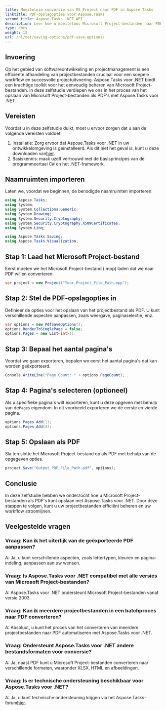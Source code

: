 ```yaml
---
title: Moeiteloze conversie van MS Project naar PDF in Aspose.Tasks
linktitle: PDF-opslagopties voor Aspose.Tasks
second_title: Aspose.Tasks .NET API
description: Leer hoe u moeiteloos Microsoft Project-bestanden naar PDF's kunt converteren met Aspose.Tasks voor .NET. Verbeter uw projectmanagementworkflow.
type: docs
weight: 13
url: /nl/net/saving-options/pdf-save-options/
---
```

## Invoering
Op het gebied van softwareontwikkeling en projectmanagement is een efficiënte afhandeling van projectbestanden cruciaal voor een soepele workflow en succesvolle projectuitvoering. Aspose.Tasks voor .NET biedt een krachtige toolkit voor het eenvoudig beheren van Microsoft Project-bestanden. In deze zelfstudie verdiepen we ons in het proces van het opslaan van Microsoft Project-bestanden als PDF's met Aspose.Tasks voor .NET. 
## Vereisten
Voordat u in deze zelfstudie duikt, moet u ervoor zorgen dat u aan de volgende vereisten voldoet:
1.  Installatie: Zorg ervoor dat Aspose.Tasks voor .NET in uw ontwikkelomgeving is geïnstalleerd. Als dit niet het geval is, kunt u deze downloaden van[hier](https://releases.aspose.com/tasks/net/).
2. Basiskennis: maak uzelf vertrouwd met de basisprincipes van de programmeertaal C# en het .NET-framework.

## Naamruimten importeren
Laten we, voordat we beginnen, de benodigde naamruimten importeren:
```csharp
using Aspose.Tasks;
using System;
using System.Collections.Generic;
using System.Drawing;
using System.Security.Cryptography;
using System.Security.Cryptography.X509Certificates;
using System.Linq;

using Aspose.Tasks.Saving;
using Aspose.Tasks.Visualization;
```

## Stap 1: Laad het Microsoft Project-bestand
Eerst moeten we het Microsoft Project-bestand (.mpp) laden dat we naar PDF willen converteren.
```csharp
var project = new Project("Your_Project_File_Path.mpp");
```
## Stap 2: Stel de PDF-opslagopties in
Definieer de opties voor het opslaan van het projectbestand als PDF. U kunt verschillende aspecten aanpassen, zoals weergave, paginaselectie, enz.
```csharp
var options = new PdfSaveOptions();
options.RenderToSinglePage = false;
options.Pages = new List<int>();
```
## Stap 3: Bepaal het aantal pagina's
Voordat we gaan exporteren, bepalen we eerst het aantal pagina's dat kan worden geëxporteerd.
```csharp
Console.WriteLine("Page Count: " + options.PageCount);
```
## Stap 4: Pagina's selecteren (optioneel)
 Als u specifieke pagina's wilt exporteren, kunt u deze opgeven met behulp van de`Pages` eigendom. In dit voorbeeld exporteren we de eerste en vierde pagina.
```csharp
options.Pages.Add(1);
options.Pages.Add(4);
```
## Stap 5: Opslaan als PDF
Sla ten slotte het Microsoft Project-bestand op als PDF met behulp van de opgegeven opties.
```csharp
project.Save("Output_PDF_File_Path.pdf", options);
```

## Conclusie
In deze zelfstudie hebben we onderzocht hoe u Microsoft Project-bestanden als PDF's kunt opslaan met Aspose.Tasks voor .NET. Door deze stappen te volgen, kunt u uw projectbestanden efficiënt beheren en uw workflow stroomlijnen.
## Veelgestelde vragen
### Vraag: Kan ik het uiterlijk van de geëxporteerde PDF aanpassen?
A: Ja, u kunt verschillende aspecten, zoals lettertypen, kleuren en pagina-indeling, aanpassen aan uw wensen.
### Vraag: Is Aspose.Tasks voor .NET compatibel met alle versies van Microsoft Project-bestanden?
A: Aspose.Tasks voor .NET ondersteunt Microsoft Project-bestanden vanaf versie 2003.
### Vraag: Kan ik meerdere projectbestanden in een batchproces naar PDF converteren?
A: Absoluut, u kunt het proces van het converteren van meerdere projectbestanden naar PDF automatiseren met Aspose.Tasks voor .NET.
### Vraag: Ondersteunt Aspose.Tasks voor .NET andere bestandsformaten voor conversie?
A: Ja, naast PDF kunt u Microsoft Project-bestanden converteren naar verschillende formaten, waaronder XLSX, HTML en afbeeldingen.
### Vraag: Is er technische ondersteuning beschikbaar voor Aspose.Tasks voor .NET?
 A: Ja, u kunt technische ondersteuning krijgen via het Aspose.Tasks-forum[hier](https://forum.aspose.com/c/tasks/15).